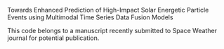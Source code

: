 Towards Enhanced Prediction of High-Impact Solar Energetic Particle Events using Multimodal Time Series Data Fusion Models


This code belongs to a manuscript recently submitted to Space Weather journal for potential publication.
